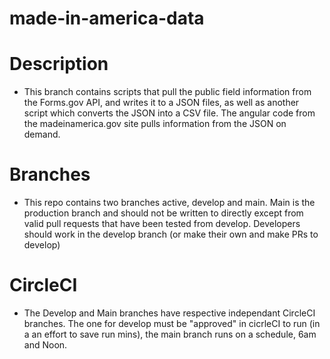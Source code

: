 # made-in-america-data

# Description
- This branch contains scripts that pull the public field information from the Forms.gov API, and writes it to a JSON files, as well as another script which converts the JSON into a CSV file. The angular code from the madeinamerica.gov site pulls information from the JSON on demand.

# Branches
- This repo contains two branches active, develop and main. Main is the production branch and should not be written to directly except from valid pull requests that have been tested from develop. Developers should work in the develop branch (or make their own and make PRs to develop)

# CircleCI
- The Develop and Main branches have respective independant CircleCI branches. The one for develop must be "approved" in cicrleCI to run (in a an effort to save run mins), the main branch runs on a schedule, 6am and Noon.